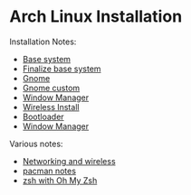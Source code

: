 # Arch Linux Installation

Installation Notes:
- [Base system](https://github.com/jbarozet/archlinux/blob/master/01-arch-install-base.md)
- [Finalize base system](https://github.com/jbarozet/archlinux/blob/master/02-arch-install-finalize.md)
- [Gnome](https://github.com/jbarozet/archlinux/blob/master/03-arch-install-gnome.md)
- [Gnome custom](https://github.com/jbarozet/archlinux/blob/master/04-arch-install-gnome-customization.md)
- [Window Manager](https://github.com/jbarozet/archlinux/blob/master/05-arch-install-wm.md)
- [Wireless Install](https://github.com/jbarozet/archlinux/blob/master/06-arch-install-wireless.md)
- [Bootloader](https://github.com/jbarozet/archlinux/blob/master/07-arch-install-bootloader.md)
- [Window Manager](https://github.com/jbarozet/archlinux/blob/master/08-arch-install-garbage.md)

Various notes:
- [Networking and wireless](https://github.com/jbarozet/archlinux/blob/master/20-networking-and-wireless.md)
- [pacman notes](https://github.com/jbarozet/archlinux/blob/master/21-pacman-notes.md)
- [zsh with Oh My Zsh](https://github.com/jbarozet/archlinux/blob/master/22-zsh-config.md)